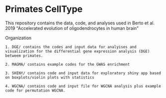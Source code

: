 # Primates CellType

This repository contains the data, code, and analyses used in Berto et al. 2019 "Accelerated evolution of oligodendrocytes in human brain"

Organization

    1. DGE/ contains the codes and input data for analyises and visualization for the differential gene expression analysis (DGE) betweem primates.
    
    2. MAGMA/ contains example codes for the GWAS enrichment
    
    3. SHINY/ contains code and input data for exploratory shiny app based on boxplots/violin plots with statistics 
    
    4. WGCNA/ contains code and input file for WGCNA analysis plus example code for permutation WGCNA. 

